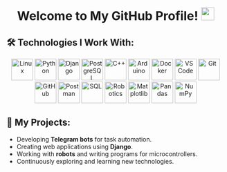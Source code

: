 <h1 align="center">
  Welcome to My GitHub Profile! <img src="https://media.giphy.com/media/hvRJCLFzcasrR4ia7z/giphy.gif" width="30px"/>
</h1>  

## 🛠️ Technologies I Work With:
<p align="center">
  <img src="https://skillicons.dev/icons?i=linux" alt="Linux" width="50" />
  <img src="https://skillicons.dev/icons?i=python" alt="Python" width="50" />
  <img src="https://skillicons.dev/icons?i=django" alt="Django" width="50" />
  <img src="https://skillicons.dev/icons?i=postgres" alt="PostgreSQL" width="50" />
  <img src="https://skillicons.dev/icons?i=cpp" alt="C++" width="50" />
  <img src="https://skillicons.dev/icons?i=arduino" alt="Arduino" width="50" />
  <img src="https://skillicons.dev/icons?i=docker" alt="Docker" width="50" />
  <img src="https://skillicons.dev/icons?i=vscode" alt="VS Code" width="50" />
  <img src="https://skillicons.dev/icons?i=git" alt="Git" width="50" />
  <img src="https://skillicons.dev/icons?i=github" alt="GitHub" width="50" />
  <img src="https://skillicons.dev/icons?i=postman" alt="Postman" width="50" />
  <img src="https://skillicons.dev/icons?i=sql" alt="SQL" width="50" />
  <img src="https://skillicons.dev/icons?i=robotframework" alt="Robotics" width="50" />
  <img src="https://skillicons.dev/icons?i=matplotlib" alt="Matplotlib" width="50" />
  <img src="https://skillicons.dev/icons?i=pandas" alt="Pandas" width="50" />
  <img src="https://skillicons.dev/icons?i=numpy" alt="NumPy" width="50" />
</p>


## 🚀 My Projects:
- Developing **Telegram bots** for task automation.
- Creating web applications using **Django**.
- Working with **robots** and writing programs for microcontrollers.
- Continuously exploring and learning new technologies.




